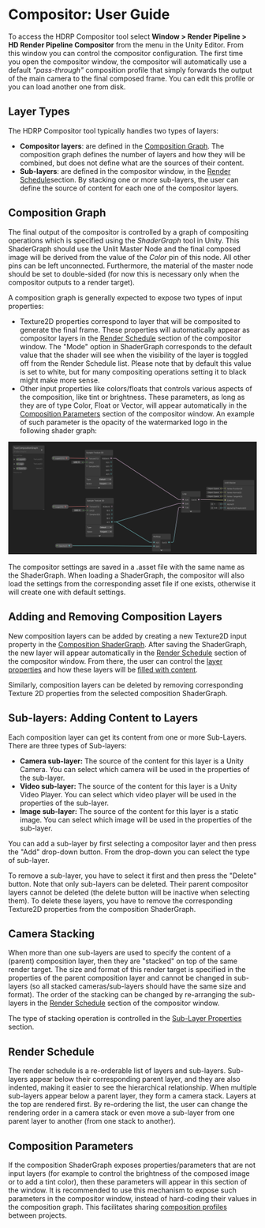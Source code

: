 # Compositor: User Guide
To access the HDRP Compositor tool select **Window > Render Pipeline > HD Render Pipeline Compositor** from the menu in the Unity Editor. From this window you can control the compositor configuration. The first time you open the compositor window, the compositor will automatically use a default *"pass-through"* composition profile that simply forwards the output of the main camera to the final composed frame. You can edit this profile or you can load another one from disk.


## Layer Types
The HDRP Compositor tool typically handles two types of layers: 
- **Compositor layers**: are defined in the [Composition Graph](#composition-graph). The composition graph defines the number of layers and how they will be combined, but does not define what are the sources of their content.
- **Sub-layers**: are defined in the compositor window, in the [Render Schedule](#render-schedule)section. By stacking one or more sub-layers, the user can define the source of content for each one of the compositor layers.


## Composition Graph
The final output of the compositor is controlled by a graph of compositing operations which is specified using the *ShaderGraph* tool in Unity. This ShaderGraph should use the Unlit Master Node and the final composed image will be derived from the value of the *Color* pin of this node. All other pins can be left unconnected. Furthermore, the material of the master node should be set to double-sided (for now this is necessary only when the compositor outputs to a render target). 

A composition graph is generally expected to expose two types of input properties:
- Texture2D properties correspond to layer that will be composited to generate the final frame. These properties will automatically appear as compositor layers in the [Render Schedule](#render-schedule) section of the compositor window. The "Mode" option in ShaderGraph corresponds to the default value that the shader will see when the visibility of the layer is toggled off from the Render Schedule list. Please note that by default this value is set to white, but for many compositing operations setting it to black might make more sense.
- Other input properties like colors/floats that controls various aspects of the composition, like tint or brightness. These parameters, as long as they are of type Color, Float or Vector, will appear automatically in the [Composition Parameters](#composition-parameters) section of the compositor window. An example of such parameter is the opacity of the watermarked logo in the following shader graph:

![](Images/Compositor/CompositorSimpleGraph.png)

The compositor settings are saved in a .asset file with the same name as the ShaderGraph. When loading a ShaderGraph, the compositor will also load the settings from the corresponding asset file if one exists, otherwise it will create one with default settings.

## Adding and Removing Composition Layers
New composition layers can be added by creating a new Texture2D input property in the [Composition ShaderGraph](#composition-shadergraph). After saving the ShaderGraph, the new layer will appear automatically in the [Render Schedule](#render-schedule) section of the compositor window. From there, the user can control the [layer properties](#composition-layer-properties) and how these layers will be [filled with content](#sub-layers-adding-content-to-layers). 

Similarly, composition layers can be deleted by removing corresponding Texture 2D properties from the selected composition ShaderGraph. 

## Sub-layers: Adding Content to Layers
Each composition layer can get its content from one or more Sub-Layers. There are three types of Sub-layers:
- **Camera sub-layer:** The source of the content for this layer is a Unity Camera. You can select which camera will be used in the properties of the sub-layer.
- **Video sub-layer:** The source of the content for this layer is a Unity Video Player. You can select which video player will be used in the properties of the sub-layer.
- **Image sub-layer:** The source of the content for this layer is a static image. You can select which image will be used in the properties of the sub-layer.

You can add a sub-layer by first selecting a compositor layer and then press the "Add" drop-down button. From the drop-down you can select the type of sub-layer.

To remove a sub-layer, you have to select it first and then press the "Delete" button. Note that only sub-layers can be deleted. Their parent compositor layers cannot be deleted (the delete button will be inactive when selecting them). To delete these layers, you have to remove the corresponding Texture2D properties from the composition ShaderGraph. 

## Camera Stacking
 When more than one sub-layers are used to specify the content of a (parent) composition layer, then they are "stacked" on top of the same render target. The size and format of this render target is specified in the properties of the parent composition layer and cannot be changed in sub-layers (so all stacked cameras/sub-layers should have the same size and format). The order of the stacking can be changed by re-arranging the sub-layers in the [Render Schedule](#render-schedule) section of the compositor window.
 
The type of stacking operation is controlled in the [Sub-Layer Properties](#sub-layer-properties) section. 

## Render Schedule
The render schedule is a re-orderable list of layers and sub-layers. Sub-layers appear below their corresponding parent layer, and they are also indented, making it easier to see the hierarchical relationship. When multiple sub-layers appear below a parent layer, they form a camera stack. Layers at the top are rendered first. By re-ordering the list, the user can change the rendering order in a camera stack or even move a sub-layer from one parent layer to another (from one stack to another).

## Composition Parameters
If the composition ShaderGraph exposes properties/parameters that are not input layers (for example to control the brightness of the composed image or to add a tint color), then these parameters will appear in this section of the window. It is recommended to use this mechanism to expose such parameters in the compositor window, instead of hard-coding their values in the composition graph. This facilitates sharing [composition profiles](#composition-profile) between projects. 

